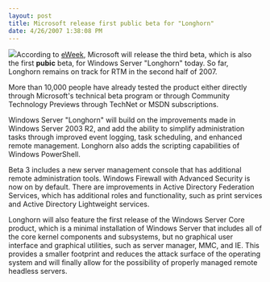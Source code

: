 ```yaml
---
layout: post
title: Microsoft release first public beta for "Longhorn"
date: 4/26/2007 1:38:08 PM
---
```


[![](http://www.microsoft.com/library/media/1033/windowsserver/longhorn/graphics/homepage/ItPro.gif)](http://www.microsoft.com/windowsserver/longhorn/audsel.mspx)According to [eWeek](http://www.eweek.com/article2/0,1895,2122094,00.asp), Microsoft will release the third beta, which is also the first **pubic** beta, for Windows Server "Longhorn" today. So far, Longhorn remains on track for RTM in the second half of 2007.

More than 10,000 people have already tested the product either directly through Microsoft's technical beta program or through Community Technology Previews through TechNet or MSDN subscriptions.

Windows Server "Longhorn" will build on the improvements made in Windows Server 2003 R2, and add the ability to simplify administration tasks through improved event logging, task scheduling, and enhanced remote management. Longhorn also adds the scripting capabilities of Windows PowerShell.

Beta 3 includes a new server management console that has additional remote administration tools. Windows Firewall with Advanced Security is now on by default. There are improvements in Active Directory Federation Services, which has additional roles and functionality, such as print services and Active Directory Lightweight services.

Longhorn will also feature the first release of the Windows Server Core product, which is a <font face="Arial">minimal </font>installation of Windows Server that <font face="Arial">includes </font>all of the core kernel components and subsystems, but no graphical user interface and graphical utilities, such as server manager, MMC, and IE. This provides a smaller footprint and reduces the attack surface of the operating system and will finally allow for the possibility of properly managed remote headless servers.
